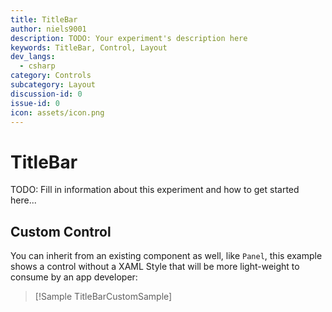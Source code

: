 ```yaml
---
title: TitleBar
author: niels9001
description: TODO: Your experiment's description here
keywords: TitleBar, Control, Layout
dev_langs:
  - csharp
category: Controls
subcategory: Layout
discussion-id: 0
issue-id: 0
icon: assets/icon.png
---
```


<!-- To know about all the available Markdown syntax, Check out https://docs.microsoft.com/contribute/markdown-reference -->
<!-- Ensure you remove all comments before submission, to ensure that there are no formatting issues when displaying this page.  -->
<!-- It is recommended to check how the Documentation will look in the sample app, before Merging a PR -->
<!-- **Note:** All links to other docs.microsoft.com pages should be relative without locale, i.e. for the one above would be /contribute/markdown-reference -->
<!-- Included images should be optimized for size and not include any Intellectual Property references. -->

<!-- Be sure to update the discussion/issue numbers above with your Labs discussion/issue id numbers in order for UI links to them from the sample app to work. -->

# TitleBar

TODO: Fill in information about this experiment and how to get started here...

## Custom Control

You can inherit from an existing component as well, like `Panel`, this example shows a control without a
XAML Style that will be more light-weight to consume by an app developer:

> [!Sample TitleBarCustomSample]

